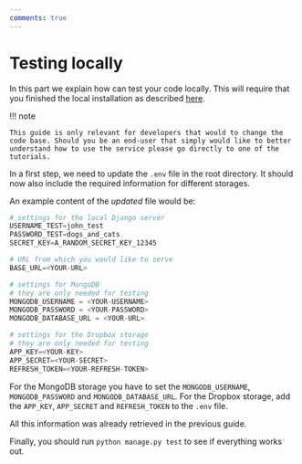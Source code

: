 ```yaml
---
comments: true
---
```


# Testing locally

In this part we explain how can test your code locally. This will require that you finished the local installation as described [here](local_installation.md).

!!! note

    This guide is only relevant for developers that would to change the code base. Should you be an end-user that simply would like to better understand how to use the service please go directly to one of the tutorials.


In a first step, we need to update the `.env` file in the root directory. It should now also include the required information for different storages. 

An example content of the *updated* file would be:

``` python
# settings for the local Django server
USERNAME_TEST=john_test 
PASSWORD_TEST=dogs_and_cats
SECRET_KEY=A_RANDOM_SECRET_KEY_12345

# URL from which you would like to serve 
BASE_URL=<YOUR-URL>

# settings for MongoDB
# they are only needed for testing
MONGODB_USERNAME = <YOUR-USERNAME>
MONGODB_PASSWORD = <YOUR-PASSWORD>
MONGODB_DATABASE_URL = <YOUR-URL>

# settings for the Dropbox storage
# they are only needed for testing
APP_KEY=<YOUR-KEY>
APP_SECRET=<YOUR-SECRET>
REFRESH_TOKEN=<YOUR-REFRESH-TOKEN>
```

For the MongoDB storage you have to set the `MONGODB_USERNAME`, `MONGODB_PASSWORD` and `MONGODB_DATABASE_URL`.
For the Dropbox storage, add the `APP_KEY`, `APP_SECRET` and `REFRESH_TOKEN` to the `.env` file.

All this information was already retrieved in the previous guide.

Finally, you should run `python manage.py test` to see if everything works out.